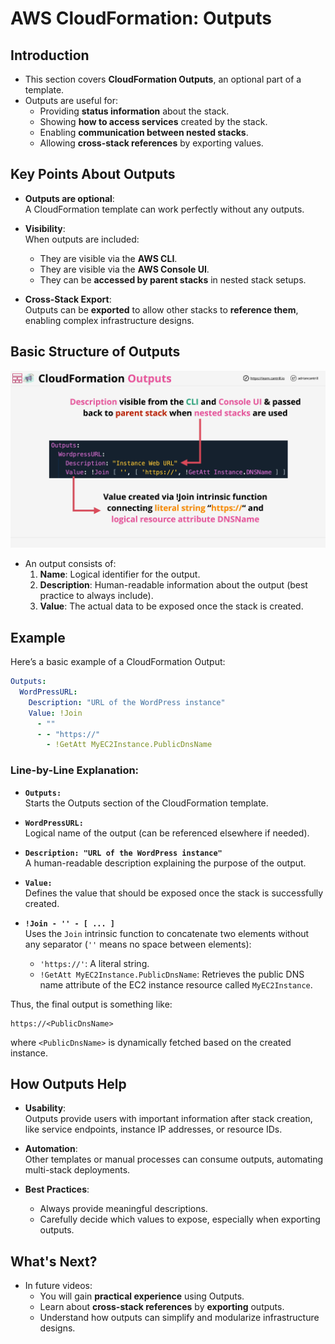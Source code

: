 # AWS CloudFormation: Outputs

## Introduction

- This section covers **CloudFormation Outputs**, an optional part of a template.
- Outputs are useful for:
  - Providing **status information** about the stack.
  - Showing **how to access services** created by the stack.
  - Enabling **communication between nested stacks**.
  - Allowing **cross-stack references** by exporting values.

## Key Points About Outputs

- **Outputs are optional**:  
  A CloudFormation template can work perfectly without any outputs.

- **Visibility**:  
  When outputs are included:

  - They are visible via the **AWS CLI**.
  - They are visible via the **AWS Console UI**.
  - They can be **accessed by parent stacks** in nested stack setups.

- **Cross-Stack Export**:  
  Outputs can be **exported** to allow other stacks to **reference them**, enabling complex infrastructure designs.

## Basic Structure of Outputs

![alt text](image-10.png)

- An output consists of:
  1. **Name**: Logical identifier for the output.
  2. **Description**: Human-readable information about the output (best practice to always include).
  3. **Value**: The actual data to be exposed once the stack is created.

## Example

Here’s a basic example of a CloudFormation Output:

```yaml
Outputs:
  WordPressURL:
    Description: "URL of the WordPress instance"
    Value: !Join
      - ""
      - - "https://"
        - !GetAtt MyEC2Instance.PublicDnsName
```

### Line-by-Line Explanation:

- **`Outputs:`**  
  Starts the Outputs section of the CloudFormation template.

- **`WordPressURL:`**  
  Logical name of the output (can be referenced elsewhere if needed).

- **`Description: "URL of the WordPress instance"`**  
  A human-readable description explaining the purpose of the output.

- **`Value:`**  
  Defines the value that should be exposed once the stack is successfully created.

- **`!Join - '' - [ ... ]`**  
  Uses the `Join` intrinsic function to concatenate two elements without any separator (`''` means no space between elements):
  - `'https://'`: A literal string.
  - `!GetAtt MyEC2Instance.PublicDnsName`: Retrieves the public DNS name attribute of the EC2 instance resource called `MyEC2Instance`.

Thus, the final output is something like:

```plaintext
https://<PublicDnsName>
```

where `<PublicDnsName>` is dynamically fetched based on the created instance.

## How Outputs Help

- **Usability**:  
  Outputs provide users with important information after stack creation, like service endpoints, instance IP addresses, or resource IDs.

- **Automation**:  
  Other templates or manual processes can consume outputs, automating multi-stack deployments.

- **Best Practices**:
  - Always provide meaningful descriptions.
  - Carefully decide which values to expose, especially when exporting outputs.

## What's Next?

- In future videos:
  - You will gain **practical experience** using Outputs.
  - Learn about **cross-stack references** by **exporting** outputs.
  - Understand how outputs can simplify and modularize infrastructure designs.
